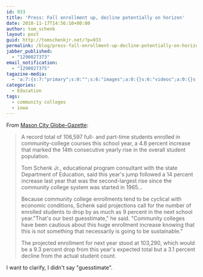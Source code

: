 ```yaml
---
id: 933
title: 'Press: Fall enrollment up, decline potentially on horizon'
date: 2010-11-17T14:56:10+00:00
author: tom_schenk
layout: post
guid: http://tomschenkjr.net/?p=933
permalink: /blog/press-fall-enrollment-up-decline-potentially-on-horizon/
jabber_published:
  - "1290027373"
email_notification:
  - "1290027375"
tagazine-media:
  - 'a:7:{s:7:"primary";s:0:"";s:6:"images";a:0:{}s:6:"videos";a:0:{}s:11:"image_count";s:1:"0";s:6:"author";s:6:"176156";s:7:"blog_id";s:7:"8375094";s:9:"mod_stamp";s:19:"2010-11-17 20:56:10";}'
categories:
  - Education
tags:
  - community colleges
  - iowa
---
```

From <a href="http://www.globegazette.com/news/iowa/article_42bb8bf4-f27b-11df-8e78-001cc4c03286.html">Mason City Globe-Gazette</a>:
<blockquote>A record total of 106,597 full- and part-time students enrolled in community-college courses this school year, a 4.8 percent increase that marked the 14th consecutive yearly rise in the overall student population.

Tom Schenk Jr., educational program consultant with the state Department of Education, said this year's jump followed a 14 percent increase last year that was the second-largest rise since the community college system was started in 1965...

Because community college enrollments tend to be cyclical with economic conditions, Schenk said projections call for the number of enrolled students to drop by as much as 9 percent in the next school year."That's our best guesstimate," he said. "Community colleges have been cautious about this huge enrollment increase knowing that this is not something that necessarily is going to be sustainable."

The projected enrollment for next year stood at 103,290, which would be a 9.3 percent drop from this year's expected total but a 3.1 percent decline from the actual student count.</blockquote>
I want to clarify, I didn't say "guesstimate".